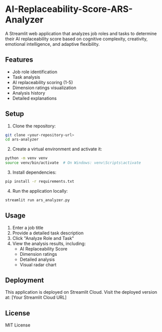 # AI-Replaceability-Score-ARS-Analyzer
A Streamlit web application that analyzes job roles and tasks to determine their AI replaceability score based on cognitive complexity, creativity, emotional intelligence, and adaptive flexibility.

## Features

- Job role identification
- Task analysis
- AI replaceability scoring (1-5)
- Dimension ratings visualization
- Analysis history
- Detailed explanations

## Setup

1. Clone the repository:
```bash
git clone <your-repository-url>
cd ars-analyzer
```

2. Create a virtual environment and activate it:
```bash
python -m venv venv
source venv/bin/activate  # On Windows: venv\Scripts\activate
```

3. Install dependencies:
```bash
pip install -r requirements.txt
```

4. Run the application locally:
```bash
streamlit run ars_analyzer.py
```

## Usage

1. Enter a job title
2. Provide a detailed task description
3. Click "Analyze Role and Task"
4. View the analysis results, including:
   - AI Replaceability Score
   - Dimension ratings
   - Detailed analysis
   - Visual radar chart

## Deployment

This application is deployed on Streamlit Cloud. Visit the deployed version at:
[Your Streamlit Cloud URL]

## License

MIT License 
